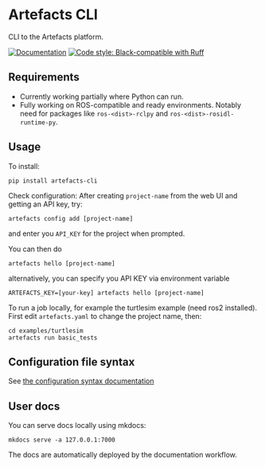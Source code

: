 # Artefacts CLI

CLI to the Artefacts platform.

[![Documentation](https://img.shields.io/badge/documentation-blue.svg?style=flat-square)](https://docs.artefacts.com/)
[![Code style: Black-compatible with Ruff](https://img.shields.io/badge/code%20style-black-000000.svg)](https://github.com/psf/black)

## Requirements

* Currently working partially where Python can run.
* Fully working on ROS-compatible and ready environments. Notably need for packages like `ros-<dist>-rclpy` and `ros-<dist>-rosidl-runtime-py`.


## Usage

To install:
```
pip install artefacts-cli
```

Check configuration: After creating `project-name` from the web UI and getting an API key, try:

```
artefacts config add [project-name]
```

and enter you `API_KEY` for the project when prompted.

You can then do

```
artefacts hello [project-name]
```

alternatively, you can specify you API KEY via environment variable

```
ARTEFACTS_KEY=[your-key] artefacts hello [project-name]
```

To run a job locally, for example the turtlesim example (need ros2 installed).
First edit `artefacts.yaml` to change the project name, then:

```
cd examples/turtlesim
artefacts run basic_tests
```


## Configuration file syntax

See [the configuration syntax documentation](docs/configuration-syntax.md)


## User docs

You can serve docs locally using mkdocs:

```
mkdocs serve -a 127.0.0.1:7000
```

The docs are automatically deployed by the documentation workflow.

